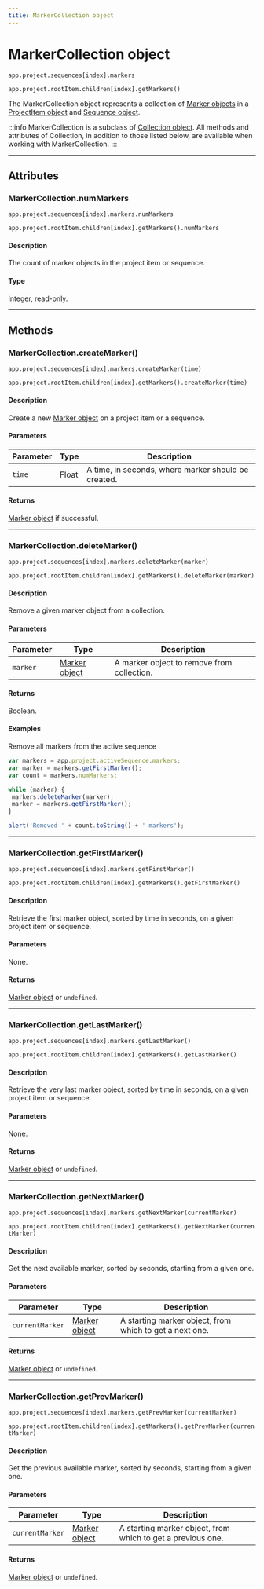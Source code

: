 ```yaml
---
title: MarkerCollection object
---
```

# MarkerCollection object

`app.project.sequences[index].markers`

`app.project.rootItem.children[index].getMarkers()`

The MarkerCollection object represents a collection of [Marker objects](../../general/marker) in a [ProjectItem object](../../item/projectitem) and [Sequence object](../../sequence/sequence).

:::info
MarkerCollection is a subclass of [Collection object](../collection). All methods and attributes of Collection, in addition to those listed below, are available when working with MarkerCollection.
:::

---

## Attributes

### MarkerCollection.numMarkers

`app.project.sequences[index].markers.numMarkers`

`app.project.rootItem.children[index].getMarkers().numMarkers`

#### Description

The count of marker objects in the project item or sequence.

#### Type

Integer, read-only.

---

## Methods

### MarkerCollection.createMarker()

`app.project.sequences[index].markers.createMarker(time)`

`app.project.rootItem.children[index].getMarkers().createMarker(time)`

#### Description

Create a new [Marker object](../../general/marker) on a project item or a sequence.

#### Parameters

| Parameter | Type | Description |
| --- | --- | --- |
| `time` | Float | A time, in seconds, where marker should be created. |

#### Returns

[Marker object](../../general/marker) if successful.

---

### MarkerCollection.deleteMarker()

`app.project.sequences[index].markers.deleteMarker(marker)`

`app.project.rootItem.children[index].getMarkers().deleteMarker(marker)`

#### Description

Remove a given marker object from a collection.

#### Parameters

| Parameter | Type | Description |
| --- | --- | --- |
| `marker` | [Marker object](../../general/marker) | A marker object to remove from collection. |

#### Returns

Boolean.

#### Examples

Remove all markers from the active sequence

```javascript
var markers = app.project.activeSequence.markers;
var marker = markers.getFirstMarker();
var count = markers.numMarkers;

while (marker) {
 markers.deleteMarker(marker);
 marker = markers.getFirstMarker();
}

alert('Removed ' + count.toString() + ' markers');
```

---

### MarkerCollection.getFirstMarker()

`app.project.sequences[index].markers.getFirstMarker()`

`app.project.rootItem.children[index].getMarkers().getFirstMarker()`

#### Description

Retrieve the first marker object, sorted by time in seconds, on a given project item or sequence.

#### Parameters

None.

#### Returns

[Marker object](../../general/marker) or `undefined`.

---

### MarkerCollection.getLastMarker()

`app.project.sequences[index].markers.getLastMarker()`

`app.project.rootItem.children[index].getMarkers().getLastMarker()`

#### Description

Retrieve the very last marker object, sorted by time in seconds, on a given project item or sequence.

#### Parameters

None.

#### Returns

[Marker object](../../general/marker) or `undefined`.

---

### MarkerCollection.getNextMarker()

`app.project.sequences[index].markers.getNextMarker(currentMarker)`

`app.project.rootItem.children[index].getMarkers().getNextMarker(currentMarker)`

#### Description

Get the next available marker, sorted by seconds, starting from a given one.

#### Parameters

| Parameter | Type | Description |
| --- | --- | --- |
| `currentMarker` | [Marker object](../../general/marker) | A starting marker object, from which to get a next one. |

#### Returns

[Marker object](../../general/marker) or `undefined`.

---

### MarkerCollection.getPrevMarker()

`app.project.sequences[index].markers.getPrevMarker(currentMarker)`

`app.project.rootItem.children[index].getMarkers().getPrevMarker(currentMarker)`

#### Description

Get the previous available marker, sorted by seconds, starting from a given one.

#### Parameters

| Parameter | Type | Description |
| --- | --- | --- |
| `currentMarker` | [Marker object](../../general/marker) | A starting marker object, from which to get a previous one. |

#### Returns

[Marker object](../../general/marker) or `undefined`.
